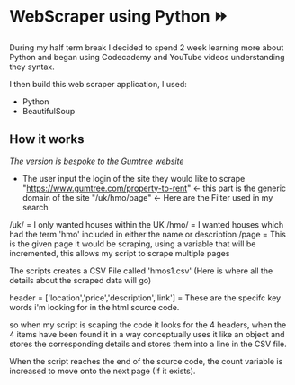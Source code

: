 # WebScraper using Python ⏩

During my half term break I decided to spend 2 week learning more about Python and began using Codecademy and YouTube videos understanding they syntax.


I then build this web scraper application, I used:

- Python
- BeautifulSoup

## How it works

*The version is bespoke to the Gumtree website*

- The user input the login of the site they would like to scrape
 "https://www.gumtree.com/property-to-rent" <- this part is the generic domain of the site
 "/uk/hmo/page" <- Here are the Filter used in my search

/uk/ = I only wanted houses within the UK
/hmo/ = I wanted houses which had the term 'hmo' included in either the name or description
/page = This is the given page it would be scraping, using a variable that will be incremented, this allows my script to scrape multiple pages




The scripts creates a CSV File called 'hmos1.csv'
(Here is where all the details about the scraped data will go)

header = ['location','price','description','link'] = These are the specifc key words i'm looking for in the html source code.

so when my script is scaping the code it looks for the 4 headers, when the 4 items have been found it in a way conceptually uses it like an object and stores the corresponding details
and stores them into a line in the CSV file.

 When the script reaches  the end of the source code, the count variable is increased to move onto the next page (If it exists).
 
  

